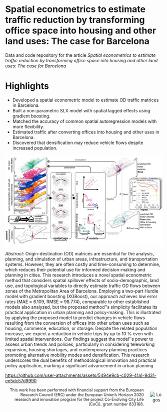 # **Spatial econometrics to estimate traffic reduction by transforming office space into housing and other land uses: The case for Barcelona**
Data and code repository for the article *Spatial econometrics to estimate traffic reduction by transforming office space into housing and other land uses: The case for Barcelona*

# Highlights
- Developed a spatial econometric model to estimate OD traffic matrices in Barcelona.
- Built a non-parametric SLX model with spatial lagged effects using gradient boosting.
- Matched the accuracy of common spatial autoregression models with more flexibility.
- Estimated traffic after converting offices into housing and other uses in Barcelona.
- Discovered that densification may reduce vehicle flows despite increased population.

![Results](fig_graph_abstr.drawio_v10.jpg)

*Abstract:* Origin-destination (OD) matrices are essential for the analysis, planning, and simulation of urban areas, infrastructure, and transportation systems. However, they are often costly and time-consuming to determine, which reduces their potential use for informed decision-making and planning in cities. This research introduces a novel spatial econometric method that considers spatial spillover effects of socio-demographic, land use, and topological variables to directly estimate traffic OD flows between zones of the Metropolitan Area of Barcelona. Employing a two-part Hurdle model with gradient boosting (XGBoost), our approach achieves low error rates (MAE = 6.109, RMSE = 98.774), comparable to other established models also analyzed, but the proposed method’'s simplicity facilitates its practical application in urban planning and policy-making. This is illustrated by applying the proposed model to predict changes in vehicle flows resulting from the conversion of offices into other urban uses such as housing, commerce, education, or storage. Despite the related population increase, we expect a reduction in vehicle trips by up to 10 % even with limited spatial interventions. Our findings suggest the model’'s power to assess urban trends and policies, particularly in considering teleworking expansion, housing shortages, and contemporary planning practices promoting alternative mobility modes and densification. This research underscores the dual benefits of methodological innovation and practical policy application, marking a significant advancement in urban planning

https://github.com/user-attachments/assets/5494e9cb-c029-41a1-9d31-ee5dc57d9990

<div style="display: flex; justify-content: space-between; align-items: center;">
  <div style="text-align: right; font-size: 0.9em; flex: 1; padding-right: 20px;">
    This work has been performed with financial support from the European Research Council (ERC) under the European Union’s Horizon 2020 research and innovation program for the project Co-Evolving City Life (CoCi), grant number 833168.
  </div>
  <div style="flex: 0; text-align: center;">
    <img src="https://github.com/user-attachments/assets/78ec142b-49ca-440c-87c7-464a60f7fdc4" alt="Logos" style="max-width: 300px;">
  </div>
</div>







